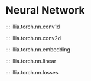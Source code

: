 # Neural Network

::: illia.torch.nn.conv1d

::: illia.torch.nn.conv2d

::: illia.torch.nn.embedding

::: illia.torch.nn.linear

::: illia.torch.nn.losses
